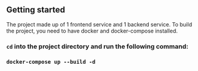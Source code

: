 ## Getting started

The project made up of 1 frontend service and 1 backend service.
To build the project, you need to have docker and docker-compose installed.

### `cd` into the project directory and run the following command:

### `docker-compose up --build -d`
